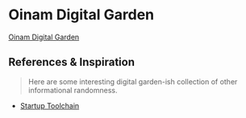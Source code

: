 # Oinam Digital Garden

[Oinam Digital Garden](https://oinam.fyi/)

## References & Inspiration

> Here are some interesting digital garden-ish collection of other informational randomness.

- [Startup Toolchain](https://startuptoolchain.com)
